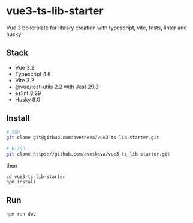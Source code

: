 # vue3-ts-lib-starter

Vue 3 boilerplate for library creation with typescript, vite, tests, linter and husky

## Stack
* Vue 3.2
* Typescript 4.6
* Vite 3.2
* @vue/test-utils 2.2 with Jest 29.3
* eslint 8.29
* Husky 8.0

## Install
```bash
# SSH
git clone git@github.com:avesheva/vue3-ts-lib-starter.git
```
```bash
# HTTPS
git clone https://github.com/avesheva/vue3-ts-lib-starter.git
```
then
```
cd vue3-ts-lib-starter
npm install
```

## Run
```
npm run dev
```
